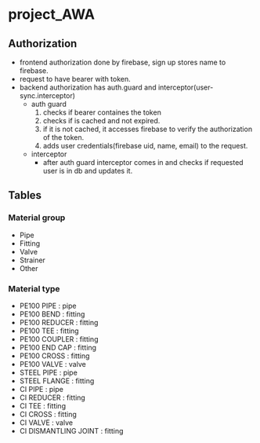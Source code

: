 # project_AWA

## Authorization

- frontend authorization done by firebase, sign up stores name to firebase.
- request to have bearer with token.
- backend authorization has auth.guard and interceptor(user-sync.interceptor)
  - auth guard
    1. checks if bearer containes the token
    2. checks if is cached and not expired.
    3. if it is not cached, it accesses firebase to verify the authorization of the token.
    4. adds user credentials(firebase uid, name, email) to the request.
  - interceptor
    - after auth guard interceptor comes in and checks if requested user is in db and updates it.

## Tables

### Material group

- Pipe
- Fitting
- Valve
- Strainer
- Other

### Material type

- PE100 PIPE : pipe
- PE100 BEND : fitting
- PE100 REDUCER : fitting
- PE100 TEE : fitting
- PE100 COUPLER : fitting
- PE100 END CAP : fitting
- PE100 CROSS : fitting
- PE100 VALVE : valve
- STEEL PIPE : pipe
- STEEL FLANGE : fitting
- CI PIPE : pipe
- CI REDUCER : fitting
- CI TEE : fitting
- CI CROSS : fitting
- CI VALVE : valve
- CI DISMANTLING JOINT : fitting
